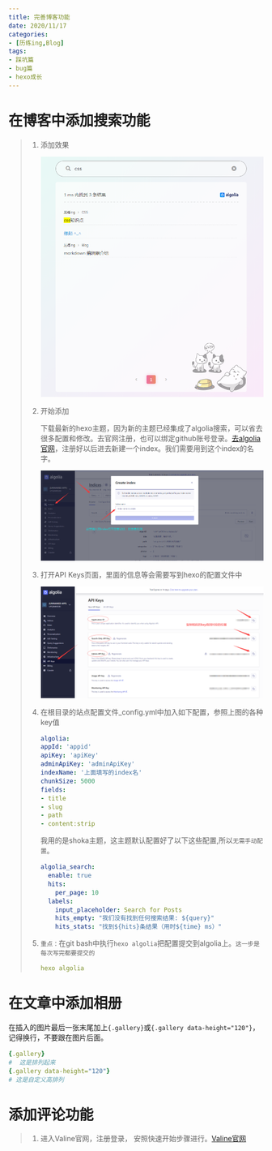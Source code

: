 ```yaml
---
title: 完善博客功能
date: 2020/11/17
categories:
- [历练ing,Blog]
tags:
- 踩坑篇
- bug篇
- hexo成长
---
```

# 在博客中添加搜索功能

> 1. 添加效果
>
>    ![image-20201117153748902](../../../images/blog/image-20201117153748902.png)
>
> 2. 开始添加
>
>    下载最新的hexo主题，因为新的主题已经集成了algolia搜索，可以省去很多配置和修改。去官网注册，也可以绑定github账号登录。[去algolia官网](https://www.algolia.com)，注册好以后进去新建一个index。我们需要用到这个index的名字。
>
>    ![image-20201117153923833](../../../images/blog/image-20201117153923833.png)
>
> 3. 打开API Keys页面，里面的信息等会需要写到hexo的配置文件中
>
>    ![image-20201117154151931](../../../images/blog/image-20201117154151931.png)
>
> 4. 在根目录的站点配置文件_config.yml中加入如下配置，参照上图的各种key值
>
>    ```yaml
>    algolia:
>    appId: 'appid'
>    apiKey: 'apiKey'
>    adminApiKey: 'adminApiKey'
>    indexName: '上面填写的index名'
>    chunkSize: 5000
>    fields:
>    - title
>    - slug
>    - path
>    - content:strip
>    ```
>
>    我用的是shoka主题，这主题默认配置好了以下这些配置,所以`无需手动配置`。
>
>    ```yaml
>    algolia_search:
>      enable: true
>      hits:
>        per_page: 10
>      labels:
>        input_placeholder: Search for Posts
>        hits_empty: "我们没有找到任何搜索结果: ${query}"
>        hits_stats: "找到${hits}条结果（用时${time} ms）"
>    ```
>
> 5. `重点：`在git bash中执行`hexo algolia`把配置提交到algolia上。`这一步是每次写完都要提交的`
>
>    ```yaml
>    hexo algolia
>    ```

# 在文章中添加相册

在插入的图片最后一张末尾加上`{.gallery}`或`{.gallery data-height="120"}`，记得换行，不要跟在图片后面。

```yaml
{.gallery}
#  这是排列起来
{.gallery data-height="120"}
# 这是自定义高排列
```

# 添加评论功能

> 1. 进入Valine官网，注册登录， 安照快速开始步骤进行。[Valine官网](https://valine.js.org/)